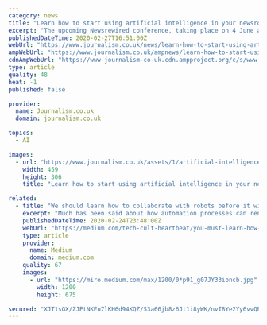 ```yaml
---
category: news
title: "Learn how to start using artificial intelligence in your newsroom (before it is too late)"
excerpt: "The upcoming Newsrewired conference, taking place on 4 June at MediaCityUK, will feature a workshop where delegates will learn how to start implementing artificial intelligence (AI) in their everyday journalistic work. The session will be led by Charlie Beckett, a professor in the Department of Media and Communications and founding director of ..."
publishedDateTime: 2020-02-27T16:51:00Z
webUrl: "https://www.journalism.co.uk/news/learn-how-to-start-using-artificial-intelligence-in-your-newsroom-before-it-is-too-late-/s2/a752318/"
ampWebUrl: "https://www.journalism.co.uk/ampnews/learn-how-to-start-using-artificial-intelligence-in-your-newsroom-before-it-is-too-late-/s435/a752318/"
cdnAmpWebUrl: "https://www-journalism-co-uk.cdn.ampproject.org/c/s/www.journalism.co.uk/ampnews/learn-how-to-start-using-artificial-intelligence-in-your-newsroom-before-it-is-too-late-/s435/a752318/"
type: article
quality: 48
heat: -1
published: false

provider:
  name: Journalism.co.uk
  domain: journalism.co.uk

topics:
  - AI

images:
  - url: "https://www.journalism.co.uk/assets/1/artificial-intelligence-4469138_1280.jpg_resized_460_.jpeg"
    width: 459
    height: 306
    title: "Learn how to start using artificial intelligence in your newsroom (before it is too late)"

related:
  - title: "We should learn how to collaborate with robots before it will be too late!"
    excerpt: "Much has been said about how automation processes can render a large number of jobs obsolete. After all, the opportunities for technologies involving robotics and artificial intelligence have grown exponentially, and workers around the world have been anxious about how this new era of automation can affect their careers. The concerns of ..."
    publishedDateTime: 2020-02-24T23:48:00Z
    webUrl: "https://medium.com/tech-cult-heartbeat/you-must-learn-how-to-collaborate-with-robots-before-its-too-late-fed039aec0eb"
    type: article
    provider:
      name: Medium
      domain: medium.com
    quality: 67
    images:
      - url: "https://miro.medium.com/max/1200/0*p91_g07JY33ibncb.jpg"
        width: 1200
        height: 675

secured: "XJT1sGX/ZJPtNKEu7lKH6d94KQZ/S3a66jb8z6Jt1i8yWK/nvI8Ye2Yy6vvQBxkrOzZhuxgxgwWSxPYfTlngEoaRRF1kPC7xRrMREI3oDD9P8x6hUGacyRRk0t+QR7SlbTDwQNivd7auaj1f2AVtZPQEeIA9DrwEaura/zOKNsNIUmsWKXyZ2JRpYv8Qr5kCmPbuCz2n01PNggcz8yUv3k2nHFDg1w0pvbYLoP+eJlS0qulP+Tm7zsAADLBbmzotbaTxuSk4AoERi+2vNTKe5Z0Iz9IhH0l+IwoYK3ND3g34QpPIB2ClCgjpe3nUn27r;6uDeuUNH6F+U87BHHbRL2A=="
---
```


